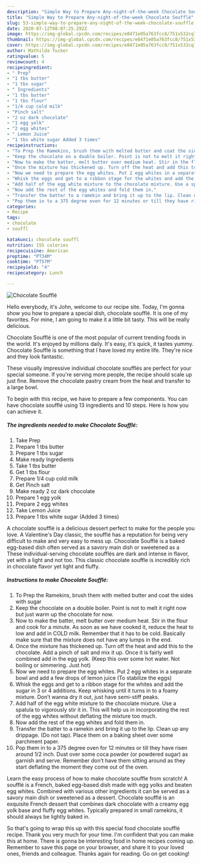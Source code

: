 ```yaml
---
description: "Simple Way to Prepare Any-night-of-the-week Chocolate Soufflé"
title: "Simple Way to Prepare Any-night-of-the-week Chocolate Soufflé"
slug: 53-simple-way-to-prepare-any-night-of-the-week-chocolate-souffle
date: 2020-07-12T08:07:25.292Z
image: https://img-global.cpcdn.com/recipes/e8471e05a763fcc8/751x532cq70/chocolate-souffle-recipe-main-photo.jpg
thumbnail: https://img-global.cpcdn.com/recipes/e8471e05a763fcc8/751x532cq70/chocolate-souffle-recipe-main-photo.jpg
cover: https://img-global.cpcdn.com/recipes/e8471e05a763fcc8/751x532cq70/chocolate-souffle-recipe-main-photo.jpg
author: Mathilda Tucker
ratingvalue: 5
reviewcount: 4
recipeingredient:
- " Prep"
- "1 tbs butter"
- "1 tbs sugar"
- " Ingredients"
- "1 tbs butter"
- "1 tbs flour"
- "1/4 cup cold milk"
- "Pinch salt"
- "2 oz dark chocolate"
- "1 egg yolk"
- "2 egg whites"
- " Lemon Juice"
- "1 tbs white sugar Added 3 times"
recipeinstructions:
- "To Prep the Ramekins, brush them with melted butter and coat the sides with sugar"
- "Keep the chocolate on a double boiler. Point is not to melt it right now but just warm up the chocolate for now."
- "Now to make the batter, melt butter over medium heat. Stir in the flour and cook for a minute. As soon as we have cooked it, reduce the heat to low and add in COLD milk. Remember that it has to be cold. Basically make sure that the mixture does not have any lumps in the end."
- "Once the mixture has thickened up. Turn off the heat and add this to the chocolate. Add a pinch of salt and mix it up. Once it is fairly well combined add in the egg yolk. (Keep this over some hot water. Not boiling or simmering. Just hot)"
- "Now we need to prepare the egg whites. Put 2 egg whites in a separate bowl and add a few drops of lemon juice (To stabilize the eggs)"
- "Whisk the eggs and get to a ribbon stage for the whites and add the sugar in 3 or 4 additions. Keep whisking until it turns in to a foamy mixture. Don’t wanna dry it out, just have semi-stiff peaks."
- "Add half of the egg white mixture to the chocolate mixture. Use a spatula to vigorously stir it in. This will help us in incorporating the rest of the egg whites without deflating the mixture too much."
- "Now add the rest of the egg whites and fold them in."
- "Transfer the batter to a ramekin and bring it up to the lip. Clean up any drippage. (Do not tap). Place them on a baking sheet over some parchment paper."
- "Pop them in to a 375 degree oven for 12 minutes or till they have risen around 1/2 inch. Dust over some coca powder (or powdered sugar) as garnish and serve. Remember don’t have them sitting around as they start deflating the moment they come out of the oven."
categories:
- Recipe
tags:
- chocolate
- souffl

katakunci: chocolate souffl 
nutrition: 155 calories
recipecuisine: American
preptime: "PT34M"
cooktime: "PT57M"
recipeyield: "4"
recipecategory: Lunch

---
```



![Chocolate Soufflé](https://img-global.cpcdn.com/recipes/e8471e05a763fcc8/751x532cq70/chocolate-souffle-recipe-main-photo.jpg)

Hello everybody, it's John, welcome to our recipe site. Today, I'm gonna show you how to prepare a special dish, chocolate soufflé. It is one of my favorites. For mine, I am going to make it a little bit tasty. This will be really delicious.

Chocolate Soufflé is one of the most popular of current trending foods in the world. It's enjoyed by millions daily. It's easy, it's quick, it tastes yummy. Chocolate Soufflé is something that I have loved my entire life. They're nice and they look fantastic.

These visually impressive individual chocolate soufflés are perfect for your special someone. If you&#39;re serving more people, the recipe should scale up just fine. Remove the chocolate pastry cream from the heat and transfer to a large bowl.


To begin with this recipe, we have to prepare a few components. You can have chocolate soufflé using 13 ingredients and 10 steps. Here is how you can achieve it.

<!--inarticleads1-->

##### The ingredients needed to make Chocolate Soufflé:

1. Take  Prep
1. Prepare 1 tbs butter
1. Prepare 1 tbs sugar
1. Make ready  Ingredients
1. Take 1 tbs butter
1. Get 1 tbs flour
1. Prepare 1/4 cup cold milk
1. Get Pinch salt
1. Make ready 2 oz dark chocolate
1. Prepare 1 egg yolk
1. Prepare 2 egg whites
1. Take  Lemon Juice
1. Prepare 1 tbs white sugar (Added 3 times)


A chocolate soufflé is a delicious dessert perfect to make for the people you love. A Valentine&#39;s Day classic, the soufflé has a reputation for being very difficult to make and very easy to mess up. Chocolate Soufflé is a baked egg-based dish often served as a savory main dish or sweetened as a These individual-serving chocolate soufflés are dark and intense in flavor, yet with a light and not too. This classic chocolate souffle is incredibly rich in chocolate flavor yet light and fluffy. 

<!--inarticleads2-->

##### Instructions to make Chocolate Soufflé:

1. To Prep the Ramekins, brush them with melted butter and coat the sides with sugar
1. Keep the chocolate on a double boiler. Point is not to melt it right now but just warm up the chocolate for now.
1. Now to make the batter, melt butter over medium heat. Stir in the flour and cook for a minute. As soon as we have cooked it, reduce the heat to low and add in COLD milk. Remember that it has to be cold. Basically make sure that the mixture does not have any lumps in the end.
1. Once the mixture has thickened up. Turn off the heat and add this to the chocolate. Add a pinch of salt and mix it up. Once it is fairly well combined add in the egg yolk. (Keep this over some hot water. Not boiling or simmering. Just hot)
1. Now we need to prepare the egg whites. Put 2 egg whites in a separate bowl and add a few drops of lemon juice (To stabilize the eggs)
1. Whisk the eggs and get to a ribbon stage for the whites and add the sugar in 3 or 4 additions. Keep whisking until it turns in to a foamy mixture. Don’t wanna dry it out, just have semi-stiff peaks.
1. Add half of the egg white mixture to the chocolate mixture. Use a spatula to vigorously stir it in. This will help us in incorporating the rest of the egg whites without deflating the mixture too much.
1. Now add the rest of the egg whites and fold them in.
1. Transfer the batter to a ramekin and bring it up to the lip. Clean up any drippage. (Do not tap). Place them on a baking sheet over some parchment paper.
1. Pop them in to a 375 degree oven for 12 minutes or till they have risen around 1/2 inch. Dust over some coca powder (or powdered sugar) as garnish and serve. Remember don’t have them sitting around as they start deflating the moment they come out of the oven.


Learn the easy process of how to make chocolate souffle from scratch! A soufflé is a French, baked egg-based dish made with egg yolks and beaten egg whites. Combined with various other ingredients it can be served as a savory main dish or sweetened as a dessert. Chocolate soufflé is an exquisite French dessert that combines dark chocolate with a creamy egg yolk base and fluffy egg whites. Typically prepared in small ramekins, it should always be lightly baked in. 

So that's going to wrap this up with this special food chocolate soufflé recipe. Thank you very much for your time. I'm confident that you can make this at home. There is gonna be interesting food in home recipes coming up. Remember to save this page on your browser, and share it to your loved ones, friends and colleague. Thanks again for reading. Go on get cooking!
